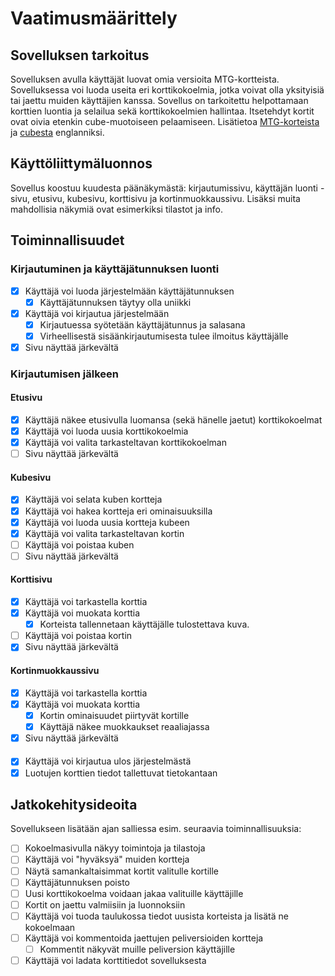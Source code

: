 # Vaatimusmäärittely

## Sovelluksen tarkoitus

Sovelluksen avulla käyttäjät luovat omia versioita MTG-kortteista. Sovelluksessa voi luoda useita eri korttikokoelmia, jotka voivat olla yksityisiä tai jaettu muiden käyttäjien kanssa. Sovellus on tarkoitettu helpottamaan korttien luontia ja selailua sekä korttikokoelmien hallintaa. Itsetehdyt kortit ovat oivia etenkin cube-muotoiseen pelaamiseen. Lisätietoa [MTG-korteista](https://mtg.fandom.com/wiki/Card_type) ja [cubesta](https://mtg.fandom.com/wiki/Cube_Draft) englanniksi.

## Käyttöliittymäluonnos

Sovellus koostuu kuudesta päänäkymästä: kirjautumissivu, käyttäjän luonti -sivu, etusivu, kubesivu, korttisivu ja kortinmuokkaussivu. Lisäksi muita mahdollisia näkymiä ovat esimerkiksi tilastot ja info.

## Toiminnallisuudet

### Kirjautuminen ja käyttäjätunnuksen luonti

- [x] Käyttäjä voi luoda järjestelmään käyttäjätunnuksen
  -  [x] Käyttäjätunnuksen täytyy olla uniikki
- [x] Käyttäjä voi kirjautua järjestelmään
  - [x] Kirjautuessa syötetään käyttäjätunnus ja salasana
  - [x] Virheellisestä sisäänkirjautumisesta tulee ilmoitus käyttäjälle
- [x] Sivu näyttää järkevältä

### Kirjautumisen jälkeen

#### Etusivu

- [x] Käyttäjä näkee etusivulla luomansa (sekä hänelle jaetut) korttikokoelmat
- [x] Käyttäjä voi luoda uusia korttikokoelmia
- [x] Käyttäjä voi valita tarkasteltavan korttikokoelman
- [ ] Sivu näyttää järkevältä

#### Kubesivu

- [x] Käyttäjä voi selata kuben kortteja
- [x] Käyttäjä voi hakea kortteja eri ominaisuuksilla
- [x] Käyttäjä voi luoda uusia kortteja kubeen
- [x] Käyttäjä voi valita tarkasteltavan kortin
- [ ] Käyttäjä voi poistaa kuben
- [ ] Sivu näyttää järkevältä

#### Korttisivu

- [x] Käyttäjä voi tarkastella korttia
- [x] Käyttäjä voi muokata korttia
  - [x] Korteista tallennetaan käyttäjälle tulostettava kuva.
- [ ] Käyttäjä voi poistaa kortin
- [x] Sivu näyttää järkevältä

#### Kortinmuokkaussivu

- [x] Käyttäjä voi tarkastella korttia
- [x] Käyttäjä voi muokata korttia
  - [x] Kortin ominaisuudet piirtyvät kortille
  - [x] Käyttäjä näkee muokkaukset reaaliajassa
- [x] Sivu näyttää järkevältä

####

- [x] Käyttäjä voi kirjautua ulos järjestelmästä
- [x] Luotujen korttien tiedot tallettuvat tietokantaan

## Jatkokehitysideoita

Sovellukseen lisätään ajan salliessa esim. seuraavia toiminnallisuuksia:

- [ ] Kokoelmasivulla näkyy toimintoja ja tilastoja
- [ ] Käyttäjä voi "hyväksyä" muiden kortteja
- [ ] Näytä samankaltaisimmat kortit valitulle kortille
- [ ] Käyttäjätunnuksen poisto
- [ ] Uusi korttikokoelma voidaan jakaa valituille käyttäjille
- [ ] Kortit on jaettu valmiisiin ja luonnoksiin
- [ ] Käyttäjä voi tuoda taulukossa tiedot uusista korteista ja lisätä ne kokoelmaan
- [ ] Käyttäjä voi kommentoida jaettujen peliversioiden kortteja
  - [ ] Kommentit näkyvät muille peliversion käyttäjille
- [ ] Käyttäjä voi ladata korttitiedot sovelluksesta
